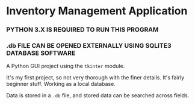 # Inventory Management Application

### PYTHON 3.X IS REQUIRED TO RUN THIS PROGRAM ###
### .db FILE CAN BE OPENED EXTERNALLY USING SQLITE3 DATABASE SOFTWARE ###

A Python GUI project using the `tkinter` module.

It's my first project, so not very thorough with the finer details. It's fairly beginner stuff. Working as a local database.

Data is stored in a `.db` file, and stored data can be searched across fields. 
